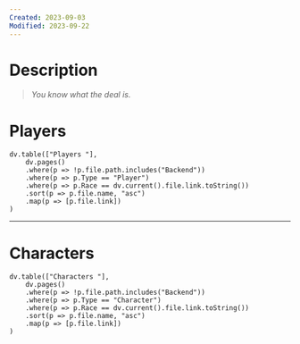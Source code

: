 ```yaml
---
Created: 2023-09-03
Modified: 2023-09-22
---
```

# Description

> *You know what the deal is.*

# Players

```dataviewjs
dv.table(["Players "],
	dv.pages()
	.where(p => !p.file.path.includes("Backend"))
	.where(p => p.Type == "Player")
	.where(p => p.Race == dv.current().file.link.toString())
	.sort(p => p.file.name, "asc")
	.map(p => [p.file.link])
)
```

---

# Characters

```dataviewjs
dv.table(["Characters "],
	dv.pages()
	.where(p => !p.file.path.includes("Backend"))
	.where(p => p.Type == "Character")
	.where(p => p.Race == dv.current().file.link.toString())
	.sort(p => p.file.name, "asc")
	.map(p => [p.file.link])
)
```
